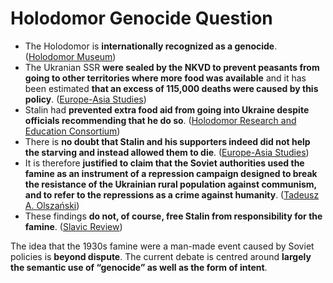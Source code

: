 # Holodomor Genocide Question

* The Holodomor is **internationally recognized as a genocide**. \([Holodomor Museum](https://holodomormuseum.org.ua/en/recognition-of-holodomor-as-genocide-in-the-world/)\)
* The Ukranian SSR **were sealed by the NKVD to prevent peasants from going to other territories where more food was available** and it has been estimated **that an excess of 115,000 deaths were caused by this policy**. \([Europe-Asia Studies](http://www.paulbogdanor.com/left/soviet/famine/ellman1933.pdf)\)
* Stalin had **prevented extra food aid from going into Ukraine despite officials recommending that he do so**. \([Holodomor Research and Education Consortium](https://holodomor.ca/wp-content/uploads/2016/09/6.HolodomorDocuments-MY.docx.pdf#page=13)\)
* There is **no doubt that Stalin and his supporters indeed did not help the starving and instead allowed them to die**. \([Europe-Asia Studies](https://0x0.la/u/I8x02pA.pdf#page=4)\)
* It is therefore **justified to claim that the Soviet authorities used the famine as an instrument of a repression campaign designed to break the resistance of the Ukrainian rural population against communism, and to refer to the repressions as a crime against humanity**. \([Tadeusz A. Olszański](https://www.files.ethz.ch/isn/96497/commentary_16.pdf)\)
* These findings **do not, of course, free Stalin from responsibility for the famine**. \([Slavic Review](https://0x0.la/u/7gFygho.pdf#page=17)\)

The idea that the 1930s famine were a man-made event caused by Soviet policies is **beyond dispute**. The current debate is centred around **largely the semantic use of “genocide” as well as the form of intent**.

